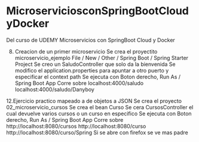 # MicroserviciosconSpringBootCloudyDocker
Del curso de UDEMY Microservicios con SpringBoot Cloud y Docker

8. Creacion de un primer microservicio
  Se crea el proyectito microservicio_ejemplo
  File / New / Other / Spring Boot / Spring Starter Project
  Se creo un SaludoController que solo da la bienvenida
  Se modifico el application.properties para apuntar a otro puerto y especificar el context path
  Se ejecuta con Boton derecho, Run As / Spring Boot App
  Corre sobre localhost:4000/saludo
              localhost:4000/saludo/Danyboy

12.Ejercicio practico mapeado a de objetos a JSON
  Se crea el proyecto 02_microservicio_cursos
  Se crea el bean Curso
  Se cera CursosController el cual devuelve varios cursos o un curso en especifico
  Se ejecuta con Boton derecho, Run As / Spring Boot App
  Corre sobre http://localhost:8080/cursos
              http://localhost:8080/curso
              http://localhost:8080/curso/Spring
  Si se abre con firefox se ve mas padre            
              
              
